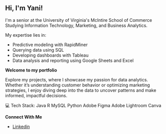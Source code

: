 ## Hi, I'm Yani!

I'm a senior at the University of Virginia's McIntire School of Commerce
Studying Information Technology, Marketing, and Business Analytics.

My expertise lies in:

* Predictive modeling with RapidMiner
* Querying data using SQL
* Developing dashboards with Tableau
* Data analysis and reporting using Google Sheets and Excel

**Welcome to my portfolio**


Explore my projects, where I showcase my passion for data analytics. Whether it’s understanding customer behavior or optimizing marketing strategies, I enjoy diving deep into the data to uncover patterns and make informed, impactful decisions.

💻 Tech Stack:
Java R MySQL Python Adobe Figma Adobe Lightroom Canva

**Connect With Me**
* [Linkedin](https://www.linkedin.com/in/yani-iben/)
